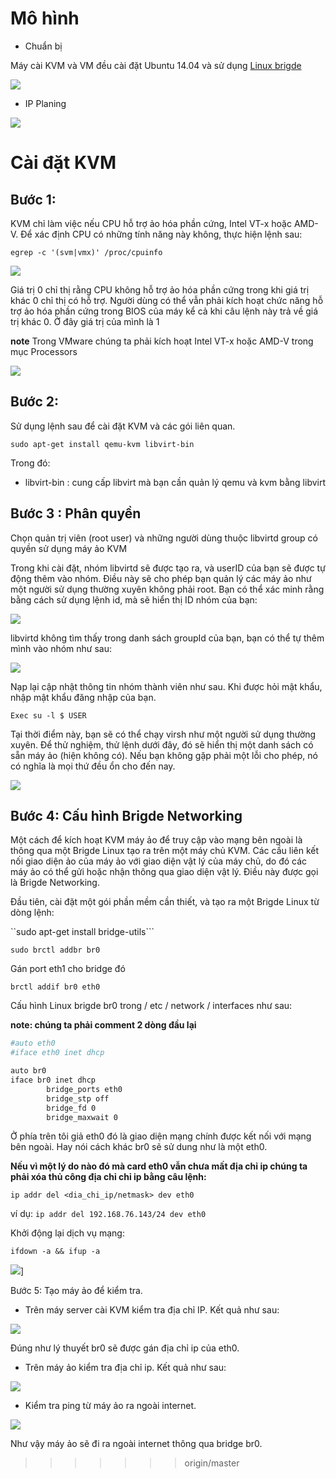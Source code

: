 # Mô hình - Chuẩn bịMáy cài KVM và VM đều cài đặt Ubuntu 14.04 và sử dụng <a href="https://github.com/hocchudong/Linux-bridge">Linux brigde</a> <img src="http://i.imgur.com/Qr8KNrk.png">- IP Planing<img src="http://i.imgur.com/LNjQ25v.png"># Cài đặt KVM## Bước 1: KVM chỉ làm việc nếu CPU hỗ trợ ảo hóa phần cứng, Intel VT-x hoặc AMD-V. Để xác định CPU có những tính năng này không, thực hiện lệnh sau:``egrep -c '(svm|vmx)' /proc/cpuinfo``<img src="http://i.imgur.com/KxCFJE2.png">Giá trị 0 chỉ thị rằng CPU không hỗ trợ ảo hóa phần cứng trong khi giá trị khác 0 chỉ thị có hỗ trợ. Người dùng có thể vẫn phải kích hoạt chức năng hỗ trợ ảo hóa phần cứng trong BIOS của máy kể cả khi câu lệnh này trả về giá trị khác 0. Ở đây giá trị của mình là 1**note** Trong VMware chúng ta phải kích hoạt Intel VT-x hoặc AMD-V trong mục Processors<img src="http://i.imgur.com/9CaDfrL.png">## Bước 2: Sử dụng lệnh sau để cài đặt KVM và các gói liên quan. ``sudo apt-get install qemu-kvm libvirt-bin``Trong đó:- libvirt-bin : cung cấp libvirt mà bạn cần quản lý qemu và kvm bằng libvirt## Bước 3 : Phân quyềnChọn quản trị viên (root user) và những người dùng thuộc libvirtd group có quyền sử dụng máy ảo KVMTrong khi cài đặt, nhóm libvirtd sẽ được tạo ra, và userID của bạn sẽ được tự động thêm vào nhóm. Điều này sẽ cho phép bạn quản lý các máy ảo như một người sử dụng thường xuyên không phải root. Bạn có thể xác minh rằng bằng cách sử dụng lệnh id, mà sẽ hiển thị ID nhóm của bạn:<img src="http://i.imgur.com/NI2RTLk.png">libvirtd không tìm thấy trong danh sách groupId của bạn, bạn có thể tự thêm mình vào nhóm như sau:<img src="http://i.imgur.com/yG4LZxi.png">Nạp lại cập nhật thông tin nhóm thành viên như sau. Khi được hỏi mật khẩu, nhập mật khẩu đăng nhập của bạn.``Exec su -l $ USER``Tại thời điểm này, bạn sẽ có thể chạy virsh như một người sử dụng thường xuyên. Để thử nghiệm, thử lệnh dưới đây, đó sẽ hiển thị một danh sách có sẵn máy ảo (hiện không có). Nếu bạn không gặp phải một lỗi cho phép, nó có nghĩa là mọi thứ đều ổn cho đến nay.<img src="http://i.imgur.com/5EhqA7J.png">## Bước 4: Cấu hình Brigde NetworkingMột cách để kích hoạt KVM máy ảo để truy cập vào mạng bên ngoài là thông qua một Brigde Linux tạo ra trên một máy chủ KVM. Các cầu liên kết nối giao diện ảo của máy ảo với giao diện vật lý của máy chủ, do đó các máy ảo có thể gửi hoặc nhận thông qua giao diện vật lý. Điều này được gọi là  Brigde Networking.Đầu tiên, cài đặt một gói phần mềm cần thiết, và tạo ra một Brigde Linux từ dòng lệnh:``sudo apt-get install bridge-utils``````sudo brctl addbr br0```Gán port eth1 cho bridge đó``brctl addif br0 eth0``Cấu hình Linux brigde br0 trong / etc / network / interfaces như sau:**note: chúng ta phải comment 2 dòng đầu lại**```sh#auto eth0 #iface eth0 inet dhcp auto br0 iface br0 inet dhcp         bridge_ports eth0         bridge_stp off         bridge_fd 0         bridge_maxwait 0```Ở phía trên tôi giả eth0 đó là giao diện mạng chính được kết nối với mạng bên ngoài. Hay nói cách khác br0 sẽ sử dung như là một eth0.**Nếu vì một lý do nào đó mà card eth0 vẫn chưa mất địa chỉ ip chúng ta phải xóa thủ công địa chỉ chỉ ip bằng câu lệnh:**``ip addr del <dia_chi_ip/netmask> dev eth0``ví dụ:  ``ip addr del 192.168.76.143/24 dev eth0 ``Khởi động lại dịch vụ mạng:``ifdown -a && ifup -a``<img src="http://i.imgur.com/SFhwAy0.png">]Bước 5: Tạo máy ảo để kiểm tra.- Trên máy server cài KVM kiểm tra địa chỉ IP. Kết quả như sau: <img src="http://i.imgur.com/UUqj1Nd.png">Đúng như lý thuyết br0 sẽ được gán địa chỉ ip của eth0.- Trên máy ảo kiểm tra địa chỉ ip. Kết quả như sau:<img src="http://i.imgur.com/0uTS1aw.png">- Kiểm tra ping từ máy ảo ra ngoài internet.<img src="http://i.imgur.com/K9uik76.png">Như vậy máy ảo sẽ đi ra ngoài internet thông qua bridge br0.>>>>>>> origin/master